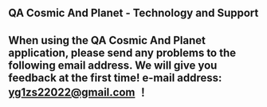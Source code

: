 ## QA Cosmic And Planet  - Technology and Support


## When using the QA Cosmic And Planet  application, please send any problems to the following email address. We will give you feedback at the first time! e-mail address: yg1zs22022@gmail.com ！

